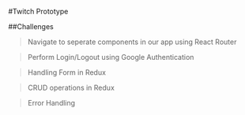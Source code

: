 #Twitch Prototype

##Challenges

> Navigate to seperate components in our app using React Router

> Perform Login/Logout using Google Authentication

> Handling Form in Redux

> CRUD operations in Redux

> Error Handling 